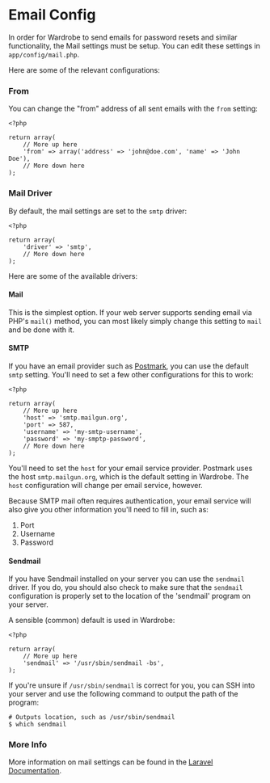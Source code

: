 # Email Config

In order for Wardrobe to send emails for password resets and similar functionality, the Mail settings must be setup. You can edit these settings in `app/config/mail.php`.

Here are some of the relevant configurations:

### From

You can change the "from" address of all sent emails with the `from` setting:

    <?php

    return array(
        // More up here
        'from' => array('address' => 'john@doe.com', 'name' => 'John Doe'),
        // More down here
    );

### Mail Driver

By default, the mail settings are set to the `smtp` driver:

    <?php

    return array(
        'driver' => 'smtp',
        // More down here
    );

Here are some of the available drivers:

#### Mail

This is the simplest option. If your web server supports sending email via PHP's `mail()` method, you can most likely simply change this setting to `mail` and be done with it.

#### SMTP

If you have an email provider such as [Postmark](https://postmarkapp.com/), you can use the default `smtp` setting. You'll need to set a few other configurations for this to work:

    <?php

    return array(
        // More up here
        'host' => 'smtp.mailgun.org',
        'port' => 587,
        'username' => 'my-smtp-username',
        'password' => 'my-smptp-password',
        // More down here
    );

You'll need to set the `host` for your email service provider. Postmark uses the host `smtp.mailgun.org`, which is the default setting in Wardrobe. The `host` configuration will change per email service, however.

Because SMTP mail often requires authentication, your email service will also give you other information you'll need to fill in, such as:

1. Port
2. Username
3. Password

#### Sendmail

If you have Sendmail installed on your server you can use the `sendmail` driver. If you do, you should also check to make sure that the `sendmail` configuration is properly set to the location of the 'sendmail' program on your server.

A sensible (common) default is used in Wardrobe:

    <?php

    return array(
        // More up here
        'sendmail' => '/usr/sbin/sendmail -bs',
    );

If you're unsure if `/usr/sbin/sendmail` is correct for you, you can SSH into your server and use the following command to output the path of the program:

    # Outputs location, such as /usr/sbin/sendmail
    $ which sendmail

### More Info

More information on mail settings can be found in the [Laravel Documentation](http://laravel.com/docs/mail#configuration).